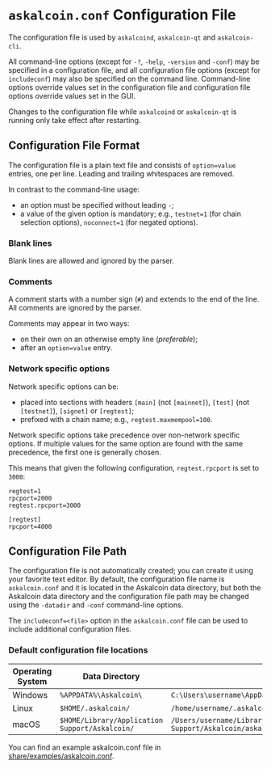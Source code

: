 # `askalcoin.conf` Configuration File

The configuration file is used by `askalcoind`, `askalcoin-qt` and `askalcoin-cli`.

All command-line options (except for `-?`, `-help`, `-version` and `-conf`) may be specified in a configuration file, and all configuration file options (except for `includeconf`) may also be specified on the command line. Command-line options override values set in the configuration file and configuration file options override values set in the GUI.

Changes to the configuration file while `askalcoind` or `askalcoin-qt` is running only take effect after restarting.

## Configuration File Format

The configuration file is a plain text file and consists of `option=value` entries, one per line. Leading and trailing whitespaces are removed.

In contrast to the command-line usage:
- an option must be specified without leading `-`;
- a value of the given option is mandatory; e.g., `testnet=1` (for chain selection options), `noconnect=1` (for negated options).

### Blank lines

Blank lines are allowed and ignored by the parser.

### Comments

A comment starts with a number sign (`#`) and extends to the end of the line. All comments are ignored by the parser.

Comments may appear in two ways:
- on their own on an otherwise empty line (_preferable_);
- after an `option=value` entry.

### Network specific options

Network specific options can be:
- placed into sections with headers `[main]` (not `[mainnet]`), `[test]` (not `[testnet]`), `[signet]` or `[regtest]`;
- prefixed with a chain name; e.g., `regtest.maxmempool=100`.

Network specific options take precedence over non-network specific options.
If multiple values for the same option are found with the same precedence, the
first one is generally chosen.

This means that given the following configuration, `regtest.rpcport` is set to `3000`:

```
regtest=1
rpcport=2000
regtest.rpcport=3000

[regtest]
rpcport=4000
```

## Configuration File Path

The configuration file is not automatically created; you can create it using your favorite text editor. By default, the configuration file name is `askalcoin.conf` and it is located in the Askalcoin data directory, but both the Askalcoin data directory and the configuration file path may be changed using the `-datadir` and `-conf` command-line options.

The `includeconf=<file>` option in the `askalcoin.conf` file can be used to include additional configuration files.

### Default configuration file locations

Operating System | Data Directory | Example Path
-- | -- | --
Windows | `%APPDATA%\Askalcoin\` | `C:\Users\username\AppData\Roaming\Askalcoin\askalcoin.conf`
Linux | `$HOME/.askalcoin/` | `/home/username/.askalcoin/askalcoin.conf`
macOS | `$HOME/Library/Application Support/Askalcoin/` | `/Users/username/Library/Application Support/Askalcoin/askalcoin.conf`

You can find an example askalcoin.conf file in [share/examples/askalcoin.conf](../share/examples/askalcoin.conf).
